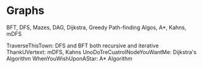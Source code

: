 # Graphs
BFT, DFS, Mazes, DAG, Dijkstra, Greedy Path-finding Algos, A*, Kahns, mDFS

TraverseThisTown: DFS and BFT both recursive and iterative
ThankUVertext: mDFS, Kahns
UnoDoTreCuatroINodeYouWantMe: Dijkstra's Algorithm
WhenYouWishUponAStar: A* Algorithm
